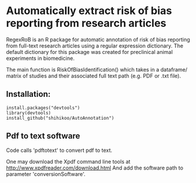 # Automatically extract risk of bias reporting from research articles 

RegexRoB is an R package for automatic annotation of risk of bias reporting from full-text research articles using a regular expression dictionary. The default dictionary for this package was created for preclinical animal experiments in biomedicine.  

The main function is RiskOfBiasIdentification() which takes in a dataframe/ matrix of studies and their associated full text path (e.g. PDF or .txt file). 

## Installation:

```{r}
install.packages("devtools")
library(devtools)
install_github("shihikoo/AutoAnnotation")
```
## Pdf to text software 
Code calls 'pdftotext' to convert pdf to text.

One may download the Xpdf command line tools at http://www.xpdfreader.com/download.html
And add the software path to parameter 'conversionSoftware'.
